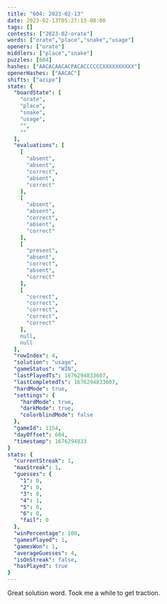 ```yaml
---
title: "604: 2023-02-13"
date: 2023-02-13T05:27:13-08:00
tags: []
contests: ["2023-02-orate"]
words: ["orate","place","snake","usage"]
openers: ["orate"]
middlers: ["place","snake"]
puzzles: [604]
hashes: ["AACACAACACPACACCCCCCXXXXXXXXXX"]
openerHashes: ["AACAC"]
shifts: ["azipo"]
state: {
  "boardState": [
    "orate",
    "place",
    "snake",
    "usage",
    "",
    ""
  ],
  "evaluations": [
    [
      "absent",
      "absent",
      "correct",
      "absent",
      "correct"
    ],
    [
      "absent",
      "absent",
      "correct",
      "absent",
      "correct"
    ],
    [
      "present",
      "absent",
      "correct",
      "absent",
      "correct"
    ],
    [
      "correct",
      "correct",
      "correct",
      "correct",
      "correct"
    ],
    null,
    null
  ],
  "rowIndex": 4,
  "solution": "usage",
  "gameStatus": "WIN",
  "lastPlayedTs": 1676294833607,
  "lastCompletedTs": 1676294833607,
  "hardMode": true,
  "settings": {
    "hardMode": true,
    "darkMode": true,
    "colorblindMode": false
  },
  "gameId": 1154,
  "dayOffset": 604,
  "timestamp": 1676294833
}
stats: {
  "currentStreak": 1,
  "maxStreak": 1,
  "guesses": {
    "1": 0,
    "2": 0,
    "3": 0,
    "4": 1,
    "5": 0,
    "6": 0,
    "fail": 0
  },
  "winPercentage": 100,
  "gamesPlayed": 1,
  "gamesWon": 1,
  "averageGuesses": 4,
  "isOnStreak": false,
  "hasPlayed": true
}
---
```

<!-- more -->
Great solution word. Took me a while to get traction. 
